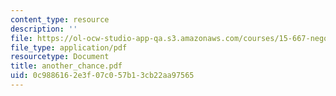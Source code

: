 ```yaml
---
content_type: resource
description: ''
file: https://ol-ocw-studio-app-qa.s3.amazonaws.com/courses/15-667-negotiation-and-conflict-management-spring-2001/0c9886162e3f07c057b13cb22aa97565_another_chance.pdf
file_type: application/pdf
resourcetype: Document
title: another_chance.pdf
uid: 0c988616-2e3f-07c0-57b1-3cb22aa97565
---
```

